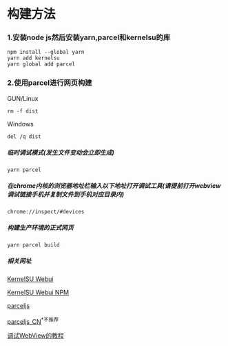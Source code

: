 # 构建方法

### 1.安装node js然后安装yarn,parcel和kernelsu的库
```
npm install --global yarn
yarn add kernelsu
yarn global add parcel
```

### 2.使用parcel进行网页构建

GUN/Linux
```
rm -f dist
```
Windows
```
del /q dist
```

##### 临时调试模式(发生文件变动会立即生成)
```
yarn parcel
```
##### 在chrome内核的浏览器地址栏输入以下地址打开调试工具(请提前打开webview调试链接手机并复制文件到手机对应目录内)
```
chrome://inspect/#devices
```

##### 构建生产环境的正式网页
```
yarn parcel build
```

##### 相关网址

[KernelSU Webui](https://kernelsu.org/zh_CN/guide/module-webui.html)

[KernelSU Webui NPM](https://www.npmjs.com/package/kernelsu)

[parceljs](https://parceljs.org/)

[parceljs_CN](https://parceljs.cn/)<sup>*不推荐</sup>

[调试WebView的教程](https://www.jianshu.com/p/2c3523d19ef4)